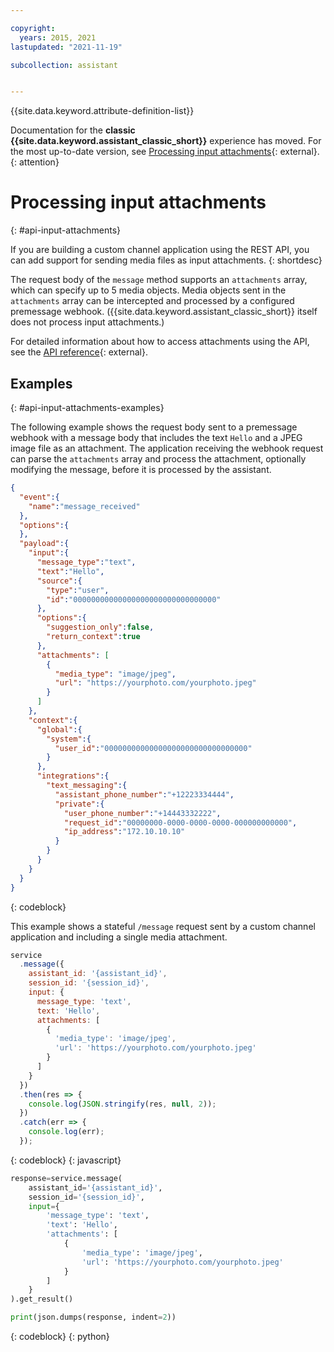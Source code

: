 ```yaml
---

copyright:
  years: 2015, 2021
lastupdated: "2021-11-19"

subcollection: assistant


---
```


{{site.data.keyword.attribute-definition-list}}

Documentation for the **classic {{site.data.keyword.assistant_classic_short}}** experience has moved. For the most up-to-date version, see [Processing input attachments](/docs/watson-assistant?topic=watson-assistant-api-input-attachments){: external}.
{: attention}

# Processing input attachments
{: #api-input-attachments}

If you are building a custom channel application using the REST API, you can add support for sending media files as input attachments.
{: shortdesc}

The request body of the `message` method supports an `attachments` array, which can specify up to 5 media objects. Media objects sent in the `attachments` array can be intercepted and processed by a configured premessage webhook. ({{site.data.keyword.assistant_classic_short}} itself does not process input attachments.)

For detailed information about how to access attachments using the API, see the [API reference](/apidocs/assistant/assistant-v2#message){: external}.

## Examples
{: #api-input-attachments-examples}

The following example shows the request body sent to a premessage webhook with a message body that includes the text `Hello` and a JPEG image file as an attachment. The application receiving the webhook request can parse the `attachments` array and process the attachment, optionally modifying the message, before it is processed by the assistant.

```json
{
  "event":{
    "name":"message_received"
  },
  "options":{
  },
  "payload":{
    "input":{
      "message_type":"text",
      "text":"Hello",
      "source":{
        "type":"user",
        "id":"00000000000000000000000000000000"
      },
      "options":{
        "suggestion_only":false,
        "return_context":true
      },
      "attachments": [
        {
          "media_type": "image/jpeg",
          "url": "https://yourphoto.com/yourphoto.jpeg"
        }
      ]
    },
    "context":{
      "global":{
        "system":{
          "user_id":"00000000000000000000000000000000"
        }
      },
      "integrations":{
        "text_messaging":{
          "assistant_phone_number":"+12223334444",
          "private":{
            "user_phone_number":"+14443332222",
            "request_id":"00000000-0000-0000-0000-000000000000",
            "ip_address":"172.10.10.10"
          }
        }
      }
    }
  }
}
```
{: codeblock}

This example shows a stateful `/message` request sent by a custom channel application and including a single media attachment.

```javascript
service
  .message({
    assistant_id: '{assistant_id}',
    session_id: '{session_id}',
    input: {
      message_type: 'text',
      text: 'Hello',
      attachments: [
        {
          'media_type': 'image/jpeg',
          'url': 'https://yourphoto.com/yourphoto.jpeg'
        }
      ]
    }
  })
  .then(res => {
    console.log(JSON.stringify(res, null, 2));
  })
  .catch(err => {
    console.log(err);
  });
```
{: codeblock}
{: javascript}

```python
response=service.message(
    assistant_id='{assistant_id}',
    session_id='{session_id}',
    input={
        'message_type': 'text',
        'text': 'Hello',
        'attachments': [
            {
                'media_type': 'image/jpeg',
                'url': 'https://yourphoto.com/yourphoto.jpeg'
            }
        ]
    }
).get_result()

print(json.dumps(response, indent=2))
```
{: codeblock}
{: python}


